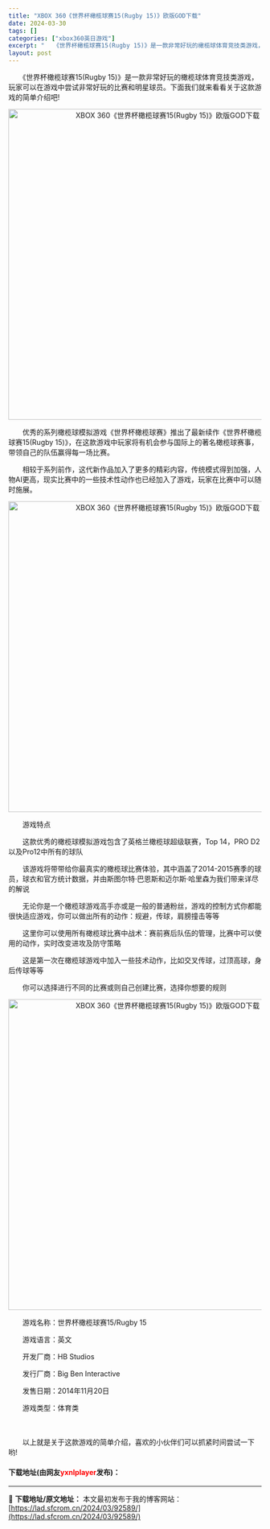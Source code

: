 ```yaml
---
title: "XBOX 360《世界杯橄榄球赛15(Rugby 15)》欧版GOD下载"
date: 2024-03-30
tags: []
categories: ["xbox360英日游戏"]
excerpt: "　　《世界杯橄榄球赛15(Rugby 15)》是一款非常好玩的橄榄球体育竞技类游戏，玩家可以在游戏中尝试非常好玩的比赛和明星球员。下面我们就来看看关于这款游戏的简单介绍吧! 　　优秀的系列橄榄球模拟游戏《世界杯橄榄球赛》推出了最新续作《世界杯橄榄球赛15(Rugby 15)》，在这款游戏中玩家将有机&hellip;"
layout: post
---
```


 <p>　　《世界杯橄榄球赛15(Rugby 15)》是一款非常好玩的橄榄球体育竞技类游戏，玩家可以在游戏中尝试非常好玩的比赛和明星球员。下面我们就来看看关于这款游戏的简单介绍吧!</p> <p align="center"><img align="" src="https://lad.sfcrom.cn/wp-content/uploads/2024/03/20240330_6607dea61dddc.webp" style="border-width: 0px; border-style: solid; width: 618px;" alt="XBOX 360《世界杯橄榄球赛15(Rugby 15)》欧版GOD下载" /></p> <p>　　优秀的系列橄榄球模拟游戏《世界杯橄榄球赛》推出了最新续作《世界杯橄榄球赛15(Rugby 15)》，在这款游戏中玩家将有机会参与国际上的著名橄榄球赛事，带领自己的队伍赢得每一场比赛。</p> <p>　　相较于系列前作，这代新作品加入了更多的精彩内容，传统模式得到加强，人物AI更高，现实比赛中的一些技术性动作也已经加入了游戏，玩家在比赛中可以随时施展。</p> <p align="center"><img align="" src="https://lad.sfcrom.cn/wp-content/uploads/2024/03/20240330_6607dea694f3a.webp" style="border-width: 0px; border-style: solid; width: 618px;" alt="XBOX 360《世界杯橄榄球赛15(Rugby 15)》欧版GOD下载" /></p> <p>　　游戏特点</p> <p>　　这款优秀的橄榄球模拟游戏包含了英格兰橄榄球超级联赛，Top 14，PRO D2以及Pro12中所有的球队</p> <p>　　该游戏将带带给你最真实的橄榄球比赛体验，其中涵盖了2014-2015赛季的球员，球衣和官方统计数据，并由斯图尔特&middot;巴恩斯和迈尔斯&middot;哈里森为我们带来详尽的解说</p> <p>　　无论你是一个橄榄球游戏高手亦或是一般的普通粉丝，游戏的控制方式你都能很快适应游戏，你可以做出所有的动作：规避，传球，肩膀撞击等等</p> <p>　　这里你可以使用所有橄榄球比赛中战术：赛前赛后队伍的管理，比赛中可以使用的动作，实时改变进攻及防守策略</p> <p>　　这是第一次在橄榄球游戏中加入一些技术动作，比如交叉传球，过顶高球，身后传球等等</p> <p>　　你可以选择进行不同的比赛或则自己创建比赛，选择你想要的规则</p> <p align="center"><img align="" src="https://lad.sfcrom.cn/wp-content/uploads/2024/03/20240330_6607dea755370.webp" style="border-width: 0px; border-style: solid; width: 618px;" alt="XBOX 360《世界杯橄榄球赛15(Rugby 15)》欧版GOD下载" /></p> <p>　　游戏名称：世界杯橄榄球赛15/Rugby 15</p> <p>　　游戏语言：英文</p> <p>　　开发厂商：HB Studios</p> <p>　　发行厂商：Big Ben Interactive</p> <p>　　发售日期：2014年11月20日</p> <p>　　游戏类型：体育类</p> <p><strong>　　</strong></p> <p>　　以上就是关于这款游戏的简单介绍，喜欢的小伙伴们可以抓紧时间尝试一下哟!</p> <p><h4>下载地址(由网友<font color="red">yxnlplayer</font>发布)：</h4></p> 

---
📖 **下载地址/原文地址：** 本文最初发布于我的博客网站：[https://lad.sfcrom.cn/2024/03/92589/](https://lad.sfcrom.cn/2024/03/92589/)
